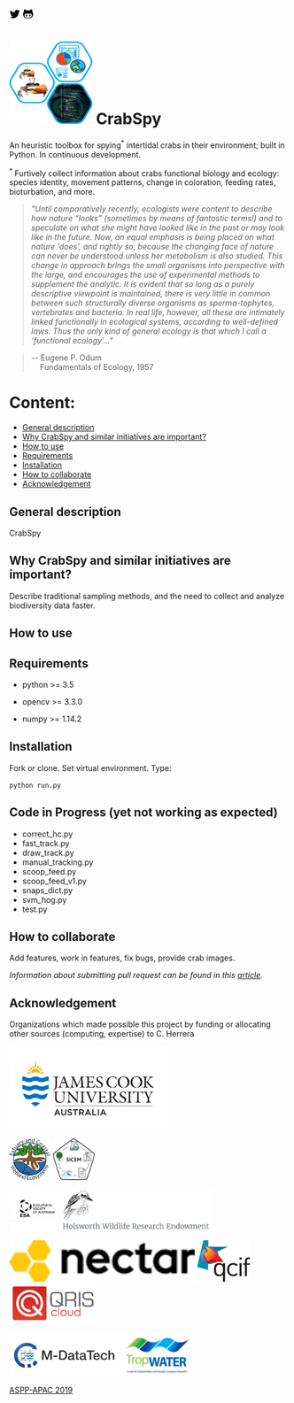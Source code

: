 <!-- Created by Cesar Herrera -->
[![alt text][1.2]][1]
[![alt text][2.2]][2]
<!-- icons without padding -->
[1.2]: images/logos/twittericon2.png (icon without padding)
[2.2]: images/logos/githubicon2.png (github icon without padding)
<!-- links to accounts -->
[1]: http://www.twitter.com/CexyNature
[2]: http://www.github.com/CexyNature
<!-- End -->

<img src="images/logos/pseudo_logo.jpg" width="150" height="150"> CrabSpy
==========

An heuristic toolbox for spying<sup>*</sup> intertidal crabs in their environment; built in Python. In continuous development.

<sup>*</sup> Furtively collect information about crabs functional biology and ecology: species identity, movement patterns, change in coloration, feeding rates, bioturbation, and more. 


> *"Until comparatively recently, ecologists were content to describe how nature “looks” (sometimes by means of fantastic
 terms!) and to speculate on what she might have looked like in the past or may look like in the future. 
 Now, an equal emphasis is being placed on what nature ‘does’, and rightly so, because the changing face 
 of nature can never be understood unless her metabolism is also studied. This change in approach brings 
 the small organisms into perspective with the large, and encourages the use of experimental methods to 
 supplement the analytic. It is evident that so long as a purely descriptive viewpoint is maintained, 
 there is very little in common between such structurally diverse organisms as sperma-tophytes, 
 vertebrates and bacteria. In real life, however, all these are intimately linked functionally in 
 ecological systems, according to well-defined laws. Thus the only kind of general ecology is that which
 I call a ‘functional ecology’..."*

> -- Eugene P. Odum <br>
> &nbsp;&nbsp;&nbsp; Fundamentals of Ecology, 1957

# Content:

- [General description](#General-description)
- [Why CrabSpy and similar initiatives are important?](#Why-CrabSpy-and-similar-initiatives-are-important?)
- [How to use](#How-to-use)
- [Requirements](#Requirements)
- [Installation](#Installation)
- [How to collaborate](#How-to-collaborate)
- [Acknowledgement](#Acknowledgement)

## General description

CrabSpy 


## Why CrabSpy and similar initiatives are important?

Describe traditional sampling methods, and the need to collect and analyze biodiversity data faster.

## How to use



## Requirements

- python >= 3.5

- opencv >= 3.3.0

- numpy >= 1.14.2


## Installation

Fork or clone. Set virtual environment. Type:
```
python run.py
```

## Code in Progress (yet not working as expected)

- correct_hc.py
- fast_track.py
- draw_track.py
- manual_tracking.py
- scoop_feed.py
- scoop_feed_v1.py
- snaps_dict.py
- svm_hog.py
- test.py



## How to collaborate

Add features, work in features, fix bugs, provide crab images.

*Information about submitting pull request can be found in this [article](https://code.tutsplus.com/tutorials/how-to-collaborate-on-github--net-34267).*


## Acknowledgement

Organizations which made possible this project by funding or allocating other sources (computing, expertise) to C. Herrera

<img src="images/logos/JCU.jpg" height="150">

<img src="images/logos/ECWE.jpeg" width="75" height="75"> <img src="images/logos/SICEM.png" width="75" height="75">


<img src="images/logos/ESA_logo.png" height="75"> <img src="images/logos/Holsworth.png" height="75">


<img src="images/logos/nectardirectorate-logo.png" height="75"> <img src="images/logos/qcif.png" height="75"> <img src="images/logos/qris-logo.png" height="75">

<img src="images/logos/Mdatatech.PNG" height="75"> <img src="images/logos/TropWATER.jpg" height="75">

[ASPP-APAC 2019](https://scipy-school.org/)